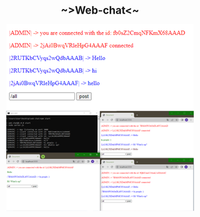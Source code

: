 <h1 align="center">~>Web-chat<~</h1>
<div>
  <img src="./images/web-chat00.png"/>
  <img src="./images/web-chat01.png"/>
</div>
